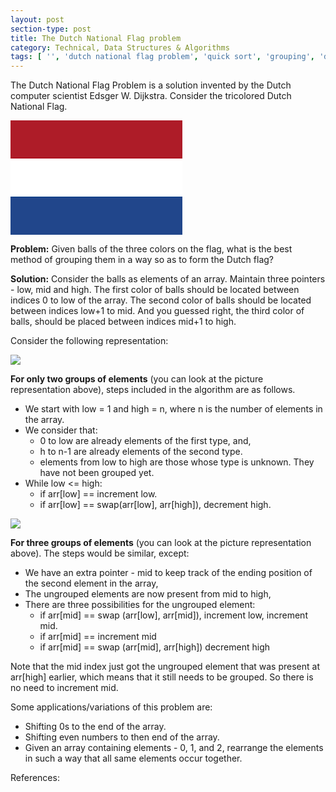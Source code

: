 ```yaml
---
layout: post
section-type: post
title: The Dutch National Flag problem
category: Technical, Data Structures & Algorithms
tags: [ '', 'dutch national flag problem', 'quick sort', 'grouping', 'dijkstra' ]
---
```


The Dutch National Flag Problem is a solution invented by the Dutch computer scientist Edsger W. Dijkstra. Consider the tricolored Dutch National Flag.

![](data:image/png;base64,iVBORw0KGgoAAAANSUhEUgAAARMAAAC3CAMAAAAGjUrGAAAAD1BMVEX///+uHCghRouqABAAOYWzO2ReAAABB0lEQVR4nO3QuRGAAAzAsPDsPzN9XFJAIU3g8xxs83XAD3lSnpQn5Ul5Up6UJ+VJeVKelCflSXlSnpQn5Ul5Up6UJ+VJeVKelCflSXlSnpQn5Ul5Up6UJ+VJeVKelCflSXlSnpQn5Ul5Up6UJ+VJeVKelCflSXlSnpQn5Ul5Up6UJ+VJeVKe1FxsAwAAAAAAAAAAAAAAAAAAAMB7N9ucbJ6UJ+VJeVKelCflSXlSnpQn5Ul5Up6UJ+VJeVKelCflSXlSnpQn5Ul5Up6UJ+VJeVKelCflSXlSnpQn5Ul5Up6UJ+VJeVKelCflSXlSnpQn5Ul5Up6UJ+VJeVKelCflSXlSnpQn5Uk9Q6/I4nGDdNoAAAAASUVORK5CYII=)

**Problem:** Given balls of the three colors on the flag, what is the best method of grouping them in a way so as to form the Dutch flag? 

**Solution:** Consider the balls as elements of an array. Maintain three pointers - low, mid and high. The first color of balls should be located between indices 0 to low of the array. The second color of balls should be located between indices low+1 to mid. And you guessed right, the third color of balls, should be placed between indices mid+1 to high. 

Consider the following representation: 

![](https://github.com/tssavita/tssavita.github.io/blob/master/img/_posts/two_elements.png?raw=true)

**For only two groups of elements** (you can look at the picture representation above), steps included in the algorithm are as follows. 
  
* We start with low = 1 and high = n, where n is the number of elements in the array.
* We consider that:
  * 0 to low are already elements of the first type, and, 
  * h to n-1 are already elements of the second type.
  * elements from low to high are those whose type is unknown. They have not been grouped yet.
* While low <= high: 
  * if arr[low] == <first type> 
        increment low.
  * if arr[low] == <second type> 
        swap(arr[low], arr[high]),
        decrement high.

![](https://github.com/tssavita/tssavita.github.io/blob/master/img/_posts/three_elements.png?raw=true)

**For three groups of elements** (you can look at the picture representation above). The steps would be similar, except:

* We have an extra pointer - mid to keep track of the ending position of the second element in the array,
* The ungrouped elements are now present from mid to high,
* There are three possibilities for the ungrouped element:
  * if arr[mid] == <first type>
        swap (arr[low], arr[mid]),
        increment low, 
        increment mid.
  * if arr[mid] == <second type>
        increment mid
  * if arr[mid] == <third type>
        swap (arr[mid], arr[high])
        decrement high

Note that the mid index just got the ungrouped element that was present at arr[high] earlier, which means that it still needs to be grouped. So there is no need to increment mid. 

Some applications/variations of this problem are:

* Shifting 0s to the end of the array.
* Shifting even numbers to then end of the array. 
* Given an array containing elements - 0, 1, and 2, rearrange the elements in such a way that all same elements occur together. 

References: 

[1]: [https://en.wikipedia.org/wiki/Dutch_national_flag_problem]
